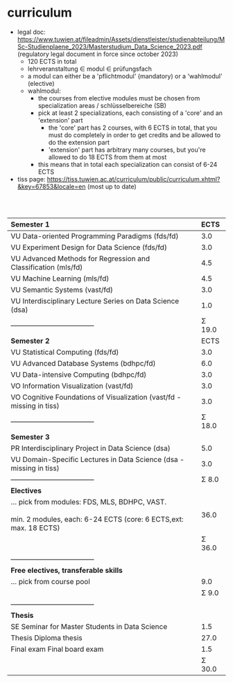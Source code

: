 # curriculum

- legal doc: https://www.tuwien.at/fileadmin/Assets/dienstleister/studienabteilung/MSc-Studienplaene_2023/Masterstudium_Data_Science_2023.pdf (regulatory legal document in force since october 2023)
	- 120 ECTS in total
	- lehrveranstaltung $\in$ modul $\in$ prüfungsfach
	- a modul can either be a 'pflichtmodul' (mandatory) or a 'wahlmodul' (elective)
	- wahlmodul:
	     - the courses from elective modules must be chosen from specialization areas / schlüsselbereiche (SB)
	     - pick at least 2 specializations, each consisting of a 'core' and an 'extension' part
		     - the 'core' part has 2 courses, with 6 ECTS in total, that you must do completely in order to get credits and be allowed to do the extension part
		     - 'extension' part has arbitrary many courses, but you're allowed to do 18 ECTS from them at most
	     - this means that in total each specialization can consist of 6-24 ECTS
- tiss page: https://tiss.tuwien.ac.at/curriculum/public/curriculum.xhtml?&key=67853&locale=en (most up to date)

<br><br>

| **Semester 1**                                                                                                      | ECTS   |
| :------------------------------------------------------------------------------------------------------------------ | :----- |
| VU Data-oriented Programming Paradigms (fds/fd)                                                                     | 3.0    |
| VU Experiment Design for Data Science (fds/fd)                                                                      | 3.0    |
| VU Advanced Methods for Regression and Classification (mls/fd)                                                      | 4.5    |
| VU Machine Learning (mls/fd)                                                                                        | 4.5    |
| VU Semantic Systems (vast/fd)                                                                                       | 3.0    |
| VU Interdisciplinary Lecture Series on Data Science (dsa)                                                           | 1.0    |
| ––––––––––––––––––––––––                                                                                            | Σ 19.0 |
| **Semester 2**                                                                                                      | ECTS   |
| VU Statistical Computing (fds/fd)                                                                                   | 3.0    |
| VU Advanced Database Systems (bdhpc/fd)                                                                             | 6.0    |
| VU Data-intensive Computing (bdhpc/fd)                                                                              | 3.0    |
| VO Information Visualization (vast/fd)                                                                              | 3.0    |
| VO Cognitive Foundations of Visualization (vast/fd - missing in tiss)                                               | 3.0    |
| ––––––––––––––––––––––––                                                                                            | Σ 18.0 |
| **Semester 3**                                                                                                      |        |
| PR Interdisciplinary Project in Data Science (dsa)                                                                  | 5.0    |
| VU Domain-Specific Lectures in Data Science (dsa - missing in tiss)                                                 | 3.0    |
| ––––––––––––––––––––––––                                                                                            | Σ 8.0  |
| **Electives**                                                                                                       |        |
| … pick from modules: FDS, MLS, BDHPC, VAST.<br><br>min. 2 modules, each: 6-24 ECTS (core: 6 ECTS,ext: max. 18 ECTS) | 36.0   |
|                                                                                                                     | Σ 36.0 |
| ––––––––––––––––––––––––                                                                                            |        |
| **Free electives, transferable skills**                                                                             |        |
| … pick from course pool                                                                                             | 9.0    |
|                                                                                                                     | Σ 9.0  |
| ––––––––––––––––––––––––                                                                                            |        |
| **Thesis**                                                                                                          |        |
| SE Seminar for Master Students in Data Science                                                                      | 1.5    |
| Thesis Diploma thesis                                                                                               | 27.0   |
| Final exam Final board exam                                                                                         | 1.5    |
|                                                                                                                     | Σ 30.0 |

